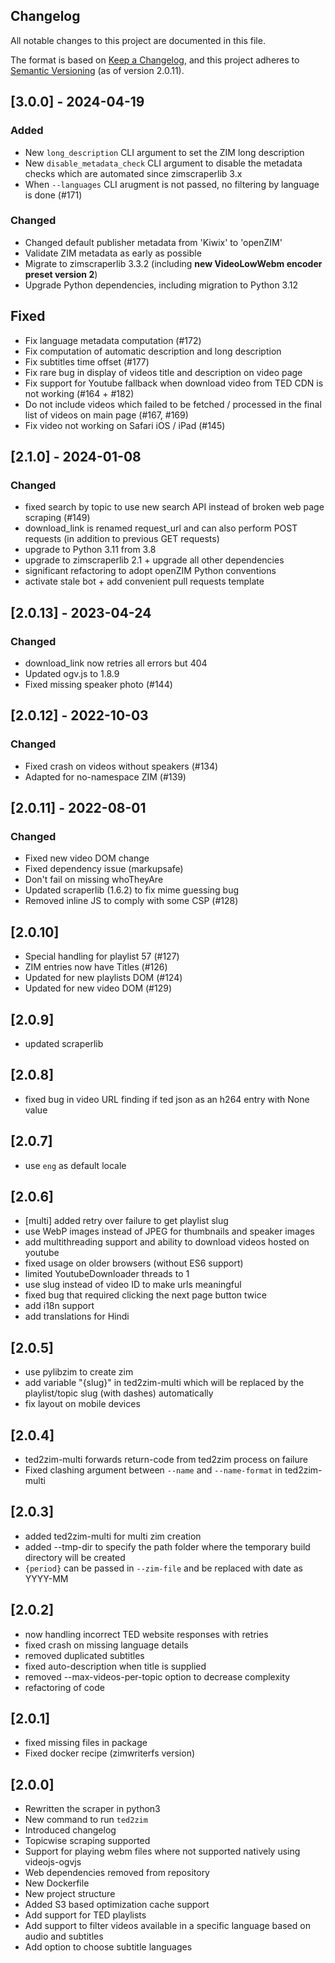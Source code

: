## Changelog

All notable changes to this project are documented in this file.

The format is based on [Keep a Changelog](https://keepachangelog.com/en/1.0.0/),
and this project adheres to [Semantic Versioning](https://semver.org/spec/v2.0.0.html) (as of version 2.0.11).

## [3.0.0] - 2024-04-19

### Added

- New `long_description` CLI argument to set the ZIM long description
- New `disable_metadata_check` CLI argument to disable the metadata checks which are automated since zimscraperlib 3.x
- When `--languages` CLI arugment is not passed, no filtering by language is done (#171)

### Changed

- Changed default publisher metadata from 'Kiwix' to 'openZIM'
- Validate ZIM metadata as early as possible
- Migrate to zimscraperlib 3.3.2 (including **new VideoLowWebm encoder preset version 2**)
- Upgrade Python dependencies, including migration to Python 3.12

## Fixed

- Fix language metadata computation (#172)
- Fix computation of automatic description and long description
- Fix subtitles time offset (#177)
- Fix rare bug in display of videos title and description on video page
- Fix support for Youtube fallback when download video from TED CDN is not working (#164 + #182)
- Do not include videos which failed to be fetched / processed in the final list of videos on main page (#167, #169)
- Fix video not working on Safari iOS / iPad (#145)

## [2.1.0] - 2024-01-08

### Changed

- fixed search by topic to use new search API instead of broken web page scraping (#149)
- download_link is renamed request_url and can also perform POST requests (in addition to previous GET requests)
- upgrade to Python 3.11 from 3.8
- upgrade to zimscraperlib 2.1 + upgrade all other dependencies
- significant refactoring to adopt openZIM Python conventions
- activate stale bot + add convenient pull requests template

## [2.0.13] - 2023-04-24

### Changed

- download_link now retries all errors but 404
- Updated ogv.js to 1.8.9
- Fixed missing speaker photo (#144)

## [2.0.12] - 2022-10-03

### Changed

- Fixed crash on videos without speakers (#134)
- Adapted for no-namespace ZIM (#139)

## [2.0.11] - 2022-08-01

### Changed

- Fixed new video DOM change
- Fixed dependency issue (markupsafe)
- Don't fail on missing whoTheyAre
- Updated scraperlib (1.6.2) to fix mime guessing bug
- Removed inline JS to comply with some CSP (#128)

## [2.0.10]

- Special handling for playlist 57 (#127)
- ZIM entries now have Titles (#126)
- Updated for new playlists DOM (#124)
- Updated for new video DOM (#129)


## [2.0.9]

- updated scraperlib

## [2.0.8]

- fixed bug in video URL finding if ted json as an h264 entry with None value

## [2.0.7]

- use `eng` as default locale

## [2.0.6]

- [multi] added retry over failure to get playlist slug
- use WebP images instead of JPEG for thumbnails and speaker images
- add multithreading support and ability to download videos hosted on youtube
- fixed usage on older browsers (without ES6 support)
- limited YoutubeDownloader threads to 1
- use slug instead of video ID to make urls meaningful
- fixed bug that required clicking the next page button twice
- add i18n support
- add translations for Hindi

## [2.0.5]

- use pylibzim to create zim
- add variable "{slug}" in ted2zim-multi which will be replaced by the playlist/topic slug (with dashes) automatically
- fix layout on mobile devices

## [2.0.4]

- ted2zim-multi forwards return-code from ted2zim process on failure
- Fixed clashing argument between `--name` and `--name-format` in ted2zim-multi

## [2.0.3]

- added ted2zim-multi for multi zim creation
- added --tmp-dir to specify the path folder where the temporary build directory will be created
- `{period}` can be passed in `--zim-file` and be replaced with date as YYYY-MM

## [2.0.2]

- now handling incorrect TED website responses with retries
- fixed crash on missing language details
- removed duplicated subtitles
- fixed auto-description when title is supplied
- removed --max-videos-per-topic option to decrease complexity
- refactoring of code

## [2.0.1]

- fixed missing files in package
- Fixed docker recipe (zimwriterfs version)

## [2.0.0]

- Rewritten the scraper in python3
- New command to run `ted2zim`
- Introduced changelog
- Topicwise scraping supported
- Support for playing webm files where not supported natively using videojs-ogvjs
- Web dependencies removed from repository
- New Dockerfile
- New project structure
- Added S3 based optimization cache support
- Add support for TED playlists
- Add support to filter videos available in a specific language based on audio and subtitles
- Add option to choose subtitle languages
